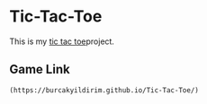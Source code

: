 # Tic-Tac-Toe
This is my [tic tac toe](https://burcakyildirim.github.io/Tic-Tac-Toe/)project.
## Game Link
```
(https://burcakyildirim.github.io/Tic-Tac-Toe/)
```